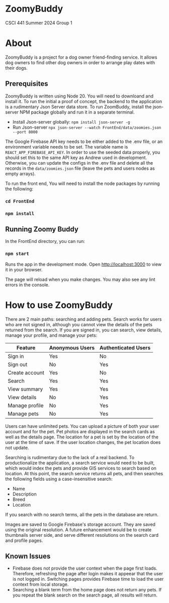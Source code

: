 # ZoomyBuddy

CSCI 441 Summer 2024
Group 1

# About

ZoomyBuddy is a project for a dog owner friend-finding service. It allows dog owners to find other dog
owners in order to arrange play dates with their dogs.

## Prerequisites

ZoomyBuddy is written using Node 20. You will need to downloand and install it.
To run the initial a proof of concept, the backend to the application is a rudimentary Json Server data store. To run ZoomBuddy,
install the json-server NPM package globally and run it in a separate terminal.

- Install Json-server globally: `npm install json-server -g`
- Run Json-server `npx json-server --watch FrontEnd/data/zoomies.json --port 8000`

The Google Firebase API key needs to be either added to the .env file, or an environment variable needs to be set.
The variable name is `REACT_APP_FIREBASE_API_KEY`. In order to use the seeded data properly, you should set this to
the same API key as Andrew used in development. Otherwise, you can update the configs in the .env file and
delete all the records in the `data/zoomies.json` file (leave the pets and users nodes as empty arrays).

To run the front end, You will need to install the node packages by running the following:

### `cd FrontEnd`

### `npm install`

## Running Zoomy Buddy

In the FrontEnd directory, you can run:

### `npm start`

Runs the app in the development mode.
Open [http://localhost:3000](http://localhost:3000) to view it in your browser.

The page will reload when you make changes.
You may also see any lint errors in the console.

# How to use ZoomyBuddy

There are 2 main paths: searching and adding pets. Search works for users who are not signed in, although you cannot
view the details of the pets returned from the search. If you are signed in, you can search, view details, manage
your profile, and manage your pets:

| Feature        | Anonymous Users | Authenticated Users |
| -------------- | --------------- | ------------------- |
| Sign in        | Yes             | No                  |
| Sign out       | No              | Yes                 |
| Create account | Yes             | No                  |
| Search         | Yes             | Yes                 |
| View summary   | Yes             | Yes                 |
| View details   | No              | Yes                 |
| Manage profile | No              | Yes                 |
| Manage pets    | No              | Yes                 |

Users can have unlimited pets. You can upload a picture of both your user account and for the pet. Pet photos are
displayed in the search cards as well as the details page. The location for a pet is set by the location of the
user at the time of save. If the user location changes, the pet location does not update.

Searching is rudimentary due to the lack of a real backend. To productionalize the application, a search service
would need to be built, which would index the pets and provide GIS services to search based on location. At this
point, the search service returns all pets, and then searches the following fields using a case-insensitive search:

- Name
- Description
- Breed
- Location

If you search with no search terms, all the pets in the database are return.

Images are saved to Google Firebase's storage account. They are saved using the original resolution. A future
enhancement would be to create thumbnails server side, and serve different resolutions on the search card and
profile pages.

## Known Issues

- Firebase does not provide the user context when the page first loads. Therefore, refreshing the page after login
  makes it appeear that the user is not logged in. Switching pages provides Firebase time to load the user context
  from local storage.
- Searching a blank term from the home page does not return any pets. If you repeat the blank search on the search
  page, all results will return.
